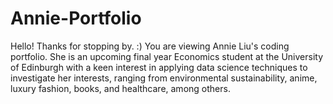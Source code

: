 # Annie-Portfolio
Hello! Thanks for stopping by. :) You are viewing Annie Liu's coding portfolio. She is an upcoming final year Economics student at the University of Edinburgh with a keen interest in applying data science techniques to investigate her interests, ranging from environmental sustainability, anime, luxury fashion, books, and healthcare, among others.
